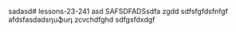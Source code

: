  sadasd# lessons-23-241
asd
SAFSDFADSsdfa
zgdd
sdfsfgfdsfnfgf
afdsfasdadsդսֆսդ
zcvchdfghd
sdfgsfdxdgf
